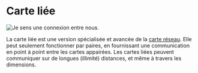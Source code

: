 # Carte liée

![Je sens une connexion entre nous.](oredict:oc:linkedCard)

La carte liée est une version spécialisée et avancée de la [carte réseau](lanCard.md). Elle peut seulement fonctionner par paires, en fournissant une communication en point à point entre les cartes appairées. Les cartes liées peuvent communiquer sur de longues (illimité) distances, et même à travers les dimensions.
